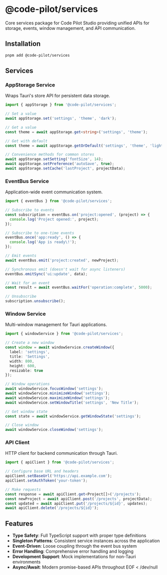 # @code-pilot/services

Core services package for Code Pilot Studio providing unified APIs for storage, events, window management, and API communication.

## Installation

```bash
pnpm add @code-pilot/services
```

## Services

### AppStorage Service

Wraps Tauri's store API for persistent data storage.

```typescript
import { appStorage } from '@code-pilot/services';

// Set a value
await appStorage.set('settings', 'theme', 'dark');

// Get a value
const theme = await appStorage.get<string>('settings', 'theme');

// Get with default
const theme = await appStorage.getOrDefault('settings', 'theme', 'light');

// Convenience methods for common stores
await appStorage.setSetting('fontSize', 14);
await appStorage.setPreference('autoSave', true);
await appStorage.setCache('lastProject', projectData);
```

### EventBus Service

Application-wide event communication system.

```typescript
import { eventBus } from '@code-pilot/services';

// Subscribe to events
const subscription = eventBus.on('project:opened', (project) => {
  console.log('Project opened:', project);
});

// Subscribe to one-time events
eventBus.once('app:ready', () => {
  console.log('App is ready\!');
});

// Emit events
await eventBus.emit('project:created', newProject);

// Synchronous emit (doesn't wait for async listeners)
eventBus.emitSync('ui:update', data);

// Wait for an event
const result = await eventBus.waitFor('operation:complete', 5000);

// Unsubscribe
subscription.unsubscribe();
```

### Window Service

Multi-window management for Tauri applications.

```typescript
import { windowService } from '@code-pilot/services';

// Create a new window
const window = await windowService.createWindow({
  label: 'settings',
  title: 'Settings',
  width: 800,
  height: 600,
  resizable: true
});

// Window operations
await windowService.focusWindow('settings');
await windowService.minimizeWindow('settings');
await windowService.maximizeWindow('settings');
await windowService.setWindowTitle('settings', 'New Title');

// Get window state
const state = await windowService.getWindowState('settings');

// Close window
await windowService.closeWindow('settings');
```

### API Client

HTTP client for backend communication through Tauri.

```typescript
import { apiClient } from '@code-pilot/services';

// Configure base URL and headers
apiClient.setBaseUrl('https://api.example.com');
apiClient.setAuthToken('your-token');

// Make requests
const response = await apiClient.get<Project[]>('/projects');
const newProject = await apiClient.post('/projects', projectData);
const updated = await apiClient.put('/projects/${id}', updates);
await apiClient.delete('/projects/${id}');
```

## Features

- **Type Safety**: Full TypeScript support with proper type definitions
- **Singleton Patterns**: Consistent service instances across the application
- **Event-Driven**: Loose coupling through the event bus system
- **Error Handling**: Comprehensive error handling and logging
- **Development Support**: Mock implementations for non-Tauri environments
- **Async/Await**: Modern promise-based APIs throughout
EOF < /dev/null